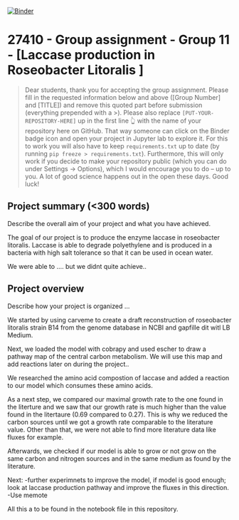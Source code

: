[![Binder](https://mybinder.org/badge_logo.svg)](https://mybinder.org/v2/gh/27410/27410-2020-group-project-group11_-roseobacter/main)

# 27410 - Group assignment - Group 11 - [Laccase production in Roseobacter Litoralis ]

> Dear students, thank you for accepting the group assignment. Please fill in the
> requested information below and above ([Group Number] and [TITLE]) and remove this quoted part before submission (everything prepended with a >).
> Please also replace `[PUT-YOUR-REPOSITORY-HERE]` up in the first line 👆 with the name of your repository here on GitHub.
> That way someone can click on the Binder badge icon and open your project in Jupyter lab to explore it.
> For this to work you will also have to keep `requirements.txt` up to date (by running `pip freeze > requirements.txt`).
> Furthermore, this will only work if you decide to make your repository public (which you can do under Settings -> Options),
> which I would encourage you to do – up to you. A lot of good science happens out in the open these days.
> Good luck!

## Project summary (<300 words)
Describe the overall aim of your project and what you have achieved.

The goal of our project is to produce the enzyme laccase in roseobacter litoralis. Laccase is able to degrade polyethylene and is produced in a bacteria with high salt tolerance so that it can be used in ocean water. 

We were able to ....
but we didnt quite achieve.. 

## Project overview
Describe how your project is organized ...

We started by using carveme to create a draft reconstruction of roseobacter litoralis strain B14 from the genome database in NCBI and
gapfille dit witl LB Medium. 

Next, we loaded the model with cobrapy and used escher to draw a pathway map of the central carbon metabolism. We will use this map and add reactions later on during the project.. 

We researched the amino acid compostion of laccase and added a reaction to our model which consumes these amino acids. 

As a next step, we compared our maximal growth rate to the one found in the literture and we saw that our growth rate is much higher than the value found in the litertaure (0.69 compared to 0.27). This is why we reduced the carbon sources until we got a growth rate comparable to the literature value.
Other than that, we were not able to find more literature data like fluxes for example. 


Afterwards, we checked if our model is able to grow or not grow on the same carbon and nitrogen sources and in the same medium as found by the literature. 

Next: -further experimnets to improve the model, if model is good enough; look at laccase production pathway and improve the fluxes in this direction. 
-Use memote 

All this a to be found in the notebook file in this repository. 